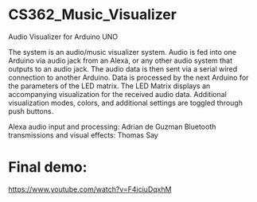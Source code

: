 # CS362_Music_Visualizer
Audio Visualizer for Arduino UNO

The system is an audio/music visualizer system. Audio is fed into one Arduino via audio jack from an Alexa, or any other audio system that outputs to an audio jack. The audio data is then sent via a serial wired connection to another Arduino. Data is processed by the next Arduino for the parameters of the LED matrix. The LED Matrix displays an accompanying visualization for the received audio data. Additional visualization modes, colors, and additional settings are toggled through push buttons.

Alexa audio input and processing: Adrian de Guzman
Bluetooth transmissions and visual effects: Thomas Say

# Final demo:

https://www.youtube.com/watch?v=F4iciuDqxhM
